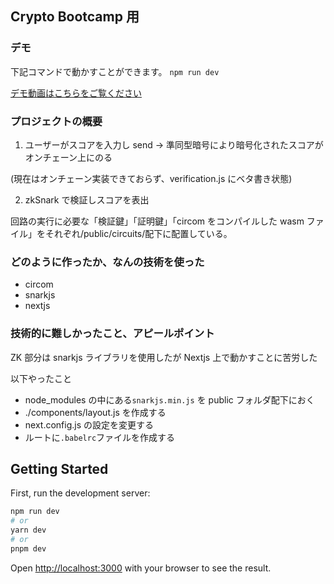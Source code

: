 ## Crypto Bootcamp 用

### デモ

下記コマンドで動かすことができます。
`npm run dev`

[デモ動画はこちらをご覧ください](https://www.youtube.com/watch?v=eYzm8xuT9zE)

### プロジェクトの概要

1. ユーザーがスコアを入力し send -> 準同型暗号により暗号化されたスコアがオンチェーン上にのる

(現在はオンチェーン実装できておらず、verification.js にベタ書き状態)

2. zkSnark で検証しスコアを表出

回路の実行に必要な「検証鍵」「証明鍵」「circom をコンパイルした wasm ファイル」をそれぞれ/public/circuits/配下に配置している。

### どのように作ったか、なんの技術を使った

- circom
- snarkjs
- nextjs

### 技術的に難しかったこと、アピールポイント

ZK 部分は snarkjs ライブラリを使用したが Nextjs 上で動かすことに苦労した

以下やったこと

- node_modules の中にある`snarkjs.min.js` を public フォルダ配下におく
- ./components/layout.js を作成する
- next.config.js の設定を変更する
- ルートに`.babelrc`ファイルを作成する

## Getting Started

First, run the development server:

```bash
npm run dev
# or
yarn dev
# or
pnpm dev
```

Open [http://localhost:3000](http://localhost:3000) with your browser to see the result.
